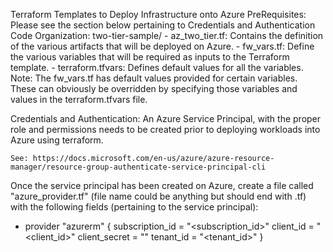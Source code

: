 Terraform Templates to Deploy Infrastructure onto Azure
PreRequisites:
Please see the section below pertaining to Credentials and Authentication
Code Organization:
    two-tier-sample/
    - az_two_tier.tf: Contains the definition of the various artifacts that will be deployed on Azure.
    - fw_vars.tf: Define the various variables that will be required as inputs to the Terraform template.
    - terraform.tfvars: Defines default values for all the variables.
Note: The fw_vars.tf has default values provided for certain variables. These can obviously be overridden by specifying those variables and values in the terraform.tfvars file.

Credentials and Authentication:
An Azure Service Principal, with the proper role and permissions needs to be created prior to deploying workloads into Azure using terraform.

    See: https://docs.microsoft.com/en-us/azure/azure-resource-manager/resource-group-authenticate-service-principal-cli
Once the service principal has been created on Azure, create a file called "azure_provider.tf" (file name could be anything but should end with .tf) with the following fields (pertaining to the service principal):

  - provider "azurerm" {
        subscription_id = "<subscription_id>"
        client_id = "<client_id>"
        client_secret = "<secret used while creating the application>"
        tenant_id = "<tenant_id>"
    }